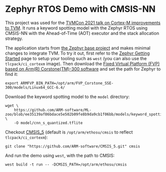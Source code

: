 <!--- Licensed to the Apache Software Foundation (ASF) under one -->
<!--- or more contributor license agreements.  See the NOTICE file -->
<!--- distributed with this work for additional information -->
<!--- regarding copyright ownership.  The ASF licenses this file -->
<!--- to you under the Apache License, Version 2.0 (the -->
<!--- "License"); you may not use this file except in compliance -->
<!--- with the License.  You may obtain a copy of the License at -->

<!---   http://www.apache.org/licenses/LICENSE-2.0 -->

<!--- Unless required by applicable law or agreed to in writing, -->
<!--- software distributed under the License is distributed on an -->
<!--- "AS IS" BASIS, WITHOUT WARRANTIES OR CONDITIONS OF ANY -->
<!--- KIND, either express or implied.  See the License for the -->
<!--- specific language governing permissions and limitations -->
<!--- under the License. -->

# Zephyr RTOS Demo with CMSIS-NN

This project was used for the [TVMCon 2021 talk on Cortex-M improvements to TVM](https://www.youtube.com/watch?v=6a7o8U-8Op4). It runs a keyword spotting model with the Zephyr RTOS using CMSIS-NN with the Ahead-of-Time (AOT) executor and the stack allocation strategy.

The application starts from [the Zephyr base project](https://docs.zephyrproject.org/latest/application/index.html#application) and makes minimal changes to integrate TVM. To try it out, first refer to the [Zephyr Getting Started](https://docs.zephyrproject.org/latest/getting_started/index.html) page to setup your tooling such as `west` (you can also use the `tlcpack/ci_cortexm` image). Then download the [Fixed Virtual Platform (FVP) based on Arm(R) Corstone(TM)-300 software](https://developer.arm.com/tools-and-software/open-source-software/arm-platforms-software/arm-ecosystem-fvps) and set the path for Zephyr to find it:

```
export ARMFVP_BIN_PATH=/opt/arm/FVP_Corstone_SSE-300/models/Linux64_GCC-6.4/
```

Download the keyword spotting model to the `model` directory:
```
wget \
    https://github.com/ARM-software/ML-zoo/blob/ee35139af86bdace5e502b09fe8b9da9cb1f06bb/models/keyword_spotting/cnn_small/tflite_int8/cnn_s_quantized.tflite \
    -O model/cnn_s_quantized.tflite
``` 

Checkout [CMSIS_5](https://github.com/ARM-software/CMSIS_5.git) (default is `/opt/arm/ethosu/cmsis` to reflect `tlcpack/ci_cortexm`):
```
git clone "https://github.com/ARM-software/CMSIS_5.git" cmsis
```

And run the demo using `west`, with the path to CMSIS:
```
west build -t run -- -DCMSIS_PATH=/opt/arm/ethosu/cmsis
```
